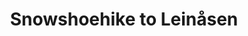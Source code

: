 ---
title: Snowshoehike to Leinåsen
takenAt: '2022-01-09T13:03:47.000Z'
license: CC BY-ND 4.0
geo:
  lat: 63.371577
  lng: 10.248458
video:
  youtube: 3a06kQKMGYk
tags:
  - snowshoes

---